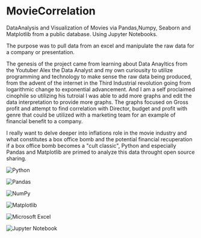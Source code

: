 # MovieCorrelation

DataAnalysis and Visualization of Movies via Pandas,Numpy, Seaborn and Matplotlib from a public database. Using Jupyter Notebooks. 

The purpose was to pull data from an excel and manipulate the raw data for a company or presentation. 

The genesis of the project came from learning about Data Anayltics from the Youtuber Alex the Data Analyst and my own curiousity to utilize programming and technology to make sense the raw data being produced, from the advent of the internet in the Third Industrial revolution going from logarithmic change to exponential advancement. And I am a self proclaimed cinophile so utilizing his tutroial I was able to add more graphs and edit the data interpretation to provide more graphs. The graphs focused on Gross profit and attempt to find correlation with Director, budget and profit with genre that could be utilized with a marketing team for an example of financial benefit to a company. 

I really want to delve deeper into inflations role in the movie industry and what constitutes a box office bomb and the potential financial recuperation if a box office bomb becomes a "cult classic", Python and especially Pandas and Matplotlib are primed to analyze this data throught open source sharing. 


![Python](https://img.shields.io/badge/python-3670A0?style=for-the-badge&logo=python&logoColor=ffdd54)


![Pandas](https://img.shields.io/badge/pandas-%23150458.svg?style=for-the-badge&logo=pandas&logoColor=white)


![NumPy](https://img.shields.io/badge/numpy-%23013243.svg?style=for-the-badge&logo=numpy&logoColor=white)


![Matplotlib](https://img.shields.io/badge/Matplotlib-%23ffffff.svg?style=for-the-badge&logo=Matplotlib&logoColor=black)


![Microsoft Excel](https://img.shields.io/badge/Microsoft_Excel-217346?style=for-the-badge&logo=microsoft-excel&logoColor=white)


![Jupyter Notebook](https://img.shields.io/badge/jupyter-%23FA0F00.svg?style=for-the-badge&logo=jupyter&logoColor=white) 
